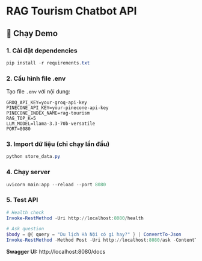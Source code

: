 # RAG Tourism Chatbot API

## 🚀 Chạy Demo

### 1. Cài đặt dependencies
```powershell
pip install -r requirements.txt
```

### 2. Cấu hình file .env
Tạo file `.env` với nội dung:
```env
GROQ_API_KEY=your-groq-api-key
PINECONE_API_KEY=your-pinecone-api-key
PINECONE_INDEX_NAME=rag-tourism
RAG_TOP_K=5
LLM_MODEL=llama-3.3-70b-versatile
PORT=8080
```

### 3. Import dữ liệu (chỉ chạy lần đầu)
```powershell
python store_data.py
```

### 4. Chạy server
```powershell
uvicorn main:app --reload --port 8080
```

### 5. Test API
```powershell
# Health check
Invoke-RestMethod -Uri http://localhost:8080/health

# Ask question
$body = @{ query = "Du lịch Hà Nội có gì hay?" } | ConvertTo-Json
Invoke-RestMethod -Method Post -Uri http://localhost:8080/ask -ContentType 'application/json' -Body $body
```

**Swagger UI:** http://localhost:8080/docs